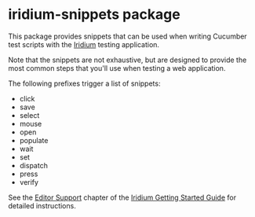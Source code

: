 # iridium-snippets package

This package provides snippets that can be used when writing Cucumber test scripts
with the [Iridium](https://github.com/AutoGeneral/IridiumApplicationTesting) testing application.

Note that the snippets are not exhaustive, but are designed to provide the
most common steps that you'll use when testing a web application.

The following prefixes trigger a list of snippets:

* click
* save
* select
* mouse
* open
* populate
* wait
* set
* dispatch
* press
* verify

See the [Editor Support](https://autogeneral.gitbooks.io/iridiumapplicationtesting-gettingstartedguide/content/editor_support.html)
chapter of the [Iridium Getting Started Guide](https://www.gitbook.com/book/autogeneral/iridiumapplicationtesting-gettingstartedguide/details)
for detailed instructions.
